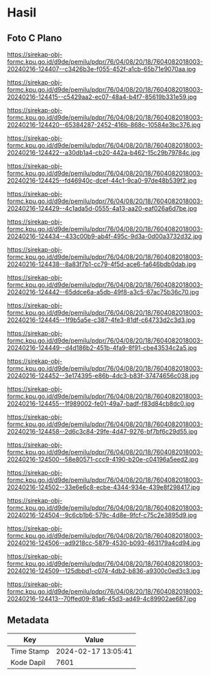 # Hasil

## Foto C Plano

https://sirekap-obj-formc.kpu.go.id/d9de/pemilu/pdpr/76/04/08/20/18/7604082018003-20240216-124407--c3426b3e-f055-452f-a1cb-65b71e9070aa.jpg

https://sirekap-obj-formc.kpu.go.id/d9de/pemilu/pdpr/76/04/08/20/18/7604082018003-20240216-124415--c5429aa2-ec07-48a4-b4f7-85619b331e59.jpg

https://sirekap-obj-formc.kpu.go.id/d9de/pemilu/pdpr/76/04/08/20/18/7604082018003-20240216-124420--65384287-2452-416b-868c-10584e3bc376.jpg

https://sirekap-obj-formc.kpu.go.id/d9de/pemilu/pdpr/76/04/08/20/18/7604082018003-20240216-124422--a30db1a4-cb20-442a-b462-15c29b79784c.jpg

https://sirekap-obj-formc.kpu.go.id/d9de/pemilu/pdpr/76/04/08/20/18/7604082018003-20240216-124425--fd46940c-dcef-44c1-9ca0-97de48b539f2.jpg

https://sirekap-obj-formc.kpu.go.id/d9de/pemilu/pdpr/76/04/08/20/18/7604082018003-20240216-124429--4c1ada5d-0555-4a13-aa20-eaf026a6d7be.jpg

https://sirekap-obj-formc.kpu.go.id/d9de/pemilu/pdpr/76/04/08/20/18/7604082018003-20240216-124434--433c00b9-ab4f-495c-9d3a-0d00a3732d32.jpg

https://sirekap-obj-formc.kpu.go.id/d9de/pemilu/pdpr/76/04/08/20/18/7604082018003-20240216-124438--8a83f7b1-cc79-4f5d-ace6-fa646bdb0dab.jpg

https://sirekap-obj-formc.kpu.go.id/d9de/pemilu/pdpr/76/04/08/20/18/7604082018003-20240216-124442--65ddce6a-a5db-49f8-a3c5-67ac75b36c70.jpg

https://sirekap-obj-formc.kpu.go.id/d9de/pemilu/pdpr/76/04/08/20/18/7604082018003-20240216-124445--1f9b5a5e-c387-4fe3-81df-c64733d2c3d3.jpg

https://sirekap-obj-formc.kpu.go.id/d9de/pemilu/pdpr/76/04/08/20/18/7604082018003-20240216-124449--d4d186b2-451b-4fa9-8f91-cbe43534c2a5.jpg

https://sirekap-obj-formc.kpu.go.id/d9de/pemilu/pdpr/76/04/08/20/18/7604082018003-20240216-124452--3e174395-e86b-4dc3-b83f-37474656c038.jpg

https://sirekap-obj-formc.kpu.go.id/d9de/pemilu/pdpr/76/04/08/20/18/7604082018003-20240216-124455--1f989002-fe01-49a7-badf-f83d84cb8dc0.jpg

https://sirekap-obj-formc.kpu.go.id/d9de/pemilu/pdpr/76/04/08/20/18/7604082018003-20240216-124458--2d6c3c84-29fe-4d47-9276-bf7bf6c29d55.jpg

https://sirekap-obj-formc.kpu.go.id/d9de/pemilu/pdpr/76/04/08/20/18/7604082018003-20240216-124500--58e80571-ccc9-4190-b20e-c04196a5eed2.jpg

https://sirekap-obj-formc.kpu.go.id/d9de/pemilu/pdpr/76/04/08/20/18/7604082018003-20240216-124502--33e6e6c8-ecbe-4344-934e-439e8f298417.jpg

https://sirekap-obj-formc.kpu.go.id/d9de/pemilu/pdpr/76/04/08/20/18/7604082018003-20240216-124504--9c6cb1b6-579c-4d8e-9fcf-c75c2e3895d9.jpg

https://sirekap-obj-formc.kpu.go.id/d9de/pemilu/pdpr/76/04/08/20/18/7604082018003-20240216-124506--ad9218cc-5879-4530-b093-463179a4cd94.jpg

https://sirekap-obj-formc.kpu.go.id/d9de/pemilu/pdpr/76/04/08/20/18/7604082018003-20240216-124509--125dbbd1-c074-4db2-b836-a9300c0ed3c3.jpg

https://sirekap-obj-formc.kpu.go.id/d9de/pemilu/pdpr/76/04/08/20/18/7604082018003-20240216-124413--70ffed09-81a6-45d3-ad49-4c89902ae687.jpg


## Metadata

| Key        | Value               |
| ---------- | ------------------- |
| Time Stamp | 2024-02-17 13:05:41 |
| Kode Dapil | 7601                |



